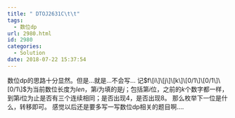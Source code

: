 ```yaml
---
title: " DTOJ2631C\t\t"
tags:
  - 数位dp
url: 2980.html
id: 2980
categories:
  - Solution
date: 2018-07-22 15:37:54
---
```


数位dp的思路十分显然。但是...就是...不会写... 记$f\[i\]\[j\]\[k\]\[0/1\]\[0/1\]\[0/1\]$为当前数位长度为$len$，第$i$为填的是$j$；包括第$i$位，之前的$k$个数字都一样，到第$i$位为止是否有三个连续相同；是否出现$4$，是否出现$8$。 那么枚举下一位是什么，转移即可。 感觉以后还是要多写一写数位dp相关的题目啊....